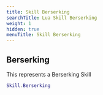 ```yaml
---
title: Skill Berserking
searchTitle: Lua Skill Berserking
weight: 1
hidden: true
menuTitle: Skill Berserking
---
```

## Berserking

This represents a Berserking Skill
```lua
Skill.Berserking
```